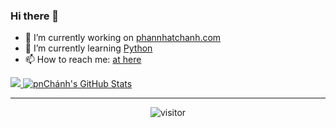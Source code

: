 ### Hi there 👋
- 🔭 I’m currently working on [phannhatchanh.com](https://phannhatchanh.com)
- 🌱 I’m currently learning [Python](https://www.python.org)
- 📫 How to reach me: [at here](https://phannhatchanh.com/contact/)

<a href="https://github.com/junhobaik/junhobaik">
  <img src="https://github-readme-stats.vercel.app/api/top-langs/?username=phannhatchanh&hide=html" />
</a>
<a href="https://github.com/junhobaik/junhobaik">
  <img src="https://github-readme-stats.vercel.app/api?username=phannhatchanh&show_icons=true&line_height=40&count_private=true&hide=contribs" alt="pnChánh's GitHub Stats" />
</a>

---

<p align="center">
  <img src="https://visitor-badge.laobi.icu/badge?page_id=phannhatchanh/phannhatchanh" alt="visitor"/>
  <!--  ![visitors](https://visitor-badge.glitch.me/badge?page_id=phannhatchanh/phannhatchanh) -->
</p>
